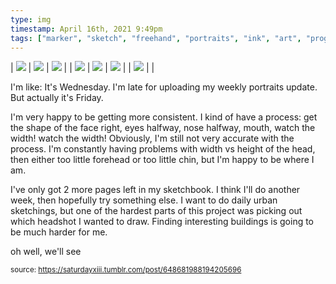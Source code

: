 ```yaml
---
type: img
timestamp: April 16th, 2021 9:49pm
tags: ["marker", "sketch", "freehand", "portraits", "ink", "art", "progress"]
---
```


| <img src="https://64.media.tumblr.com/d85feec655934299c117753326981f07/d7a02325e9927097-b9/s640x960/48280783fc0964ce1f17303fb0c262dfb6961ce4.jpg"/> | <img src="https://64.media.tumblr.com/3125f45d9f4a37c8485a077318c0812b/d7a02325e9927097-2a/s640x960/cb67d0d06090d780146e82adfa5cd59d12521d30.jpg"/> | <img src="https://64.media.tumblr.com/ffe731700ab8ae458f85b4e12a2d906b/d7a02325e9927097-76/s640x960/48ef68d8490c810d27854d6df097231a8b546445.jpg"/> |
| <img src="https://64.media.tumblr.com/5ac487c1cb13540c21922a6679d9edf4/d7a02325e9927097-49/s640x960/73d9ceb4c4b6ae38915d9c1d2033cff75fc2fd5a.jpg"/> | <img src="https://64.media.tumblr.com/4e3810b29403e275a9131fbd992476df/d7a02325e9927097-1f/s640x960/15e2e553f23f158a431d0028045c0b25ab11ab23.jpg"/> | <img src="https://64.media.tumblr.com/0c6f64f192327b89f5f63ad96fb19c9c/d7a02325e9927097-40/s640x960/fbca642a84e785aa792960362f9a5351f4cf9e28.jpg"/> |
| <img src="https://64.media.tumblr.com/3d39264bd7140827aae5190b866799c3/d7a02325e9927097-0d/s640x960/4cc06ffe2a11e17841f9da040763931289f98784.jpg"/> |  |

I'm like: It's Wednesday.  I'm late for uploading my weekly portraits update.  But actually it's Friday.

I'm very happy to be getting more consistent.  I kind of have a process: get the shape of the face right, eyes halfway, nose halfway, mouth, watch the width! watch the width!  Obviously, I'm still not very accurate with the process.  I'm constantly having problems with width vs height of the head, then either too little forehead or too little chin, but I'm happy to be where I am. 

I've only got 2 more pages left in my sketchbook.  I think I'll do another week, then hopefully try something else.  I want to do daily urban sketchings, but one of the hardest parts of this project was picking out which headshot I wanted to draw.  Finding interesting buildings is going to be much harder for me.

oh well, we'll see

<small>source: https://saturdayxiii.tumblr.com/post/648681988194205696</small>
